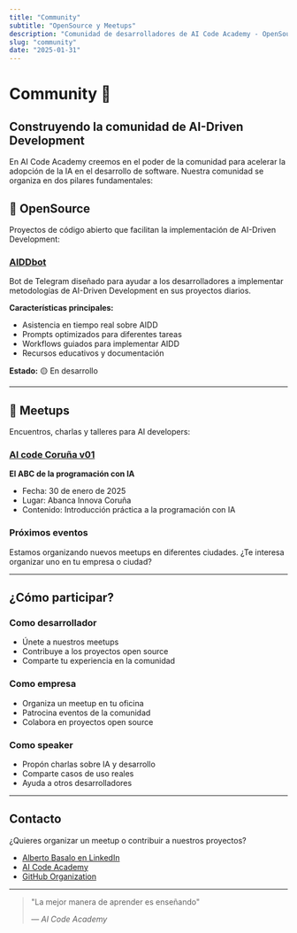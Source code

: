 ```yaml
---
title: "Community"
subtitle: "OpenSource y Meetups"
description: "Comunidad de desarrolladores de AI Code Academy - OpenSource y Meetups"
slug: "community"
date: "2025-01-31"
---
```


# Community 🤝

## Construyendo la comunidad de AI-Driven Development

En AI Code Academy creemos en el poder de la comunidad para acelerar la adopción de la IA en el desarrollo de software. Nuestra comunidad se organiza en dos pilares fundamentales:

## 🚀 OpenSource

Proyectos de código abierto que facilitan la implementación de AI-Driven Development:

### [AIDDbot](/community/opensource/aiddbot)

Bot de Telegram diseñado para ayudar a los desarrolladores a implementar metodologías de AI-Driven Development en sus proyectos diarios.

**Características principales:**
- Asistencia en tiempo real sobre AIDD
- Prompts optimizados para diferentes tareas
- Workflows guiados para implementar AIDD
- Recursos educativos y documentación

**Estado:** 🟡 En desarrollo

---

## 🎯 Meetups

Encuentros, charlas y talleres para AI developers:

### [AI code Coruña v01](/community/meetups/v01)

**El ABC de la programación con IA**
- Fecha: 30 de enero de 2025
- Lugar: Abanca Innova Coruña
- Contenido: Introducción práctica a la programación con IA

### Próximos eventos

Estamos organizando nuevos meetups en diferentes ciudades. ¿Te interesa organizar uno en tu empresa o ciudad?

---

## ¿Cómo participar?

### Como desarrollador
- Únete a nuestros meetups
- Contribuye a los proyectos open source
- Comparte tu experiencia en la comunidad

### Como empresa
- Organiza un meetup en tu oficina
- Patrocina eventos de la comunidad
- Colabora en proyectos open source

### Como speaker
- Propón charlas sobre IA y desarrollo
- Comparte casos de uso reales
- Ayuda a otros desarrolladores

---

## Contacto

¿Quieres organizar un meetup o contribuir a nuestros proyectos?

- [Alberto Basalo en LinkedIn](https://www.linkedin.com/in/albertobasalo/)
- [AI Code Academy](https://aicodeacademy.com)
- [GitHub Organization](https://github.com/aicodeAcademy)

---

> "La mejor manera de aprender es enseñando"
>
> <cite>— AI Code Academy</cite> 